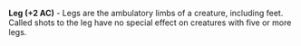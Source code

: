 **Leg (+2 AC)** - Legs are the ambulatory limbs of a creature, including feet. Called shots to the leg have no special effect on creatures with five or more legs.